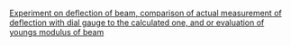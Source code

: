 <a href="#">Experiment on deflection of beam, comparison of actual measurement of deflection with dial gauge to the calculated one, and or evaluation of youngs modulus of beam</a>